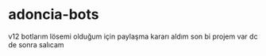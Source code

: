 # adoncia-bots
v12 botlarım lösemi olduğum için paylaşma kararı aldım son bi projem var dc de sonra salıcam
